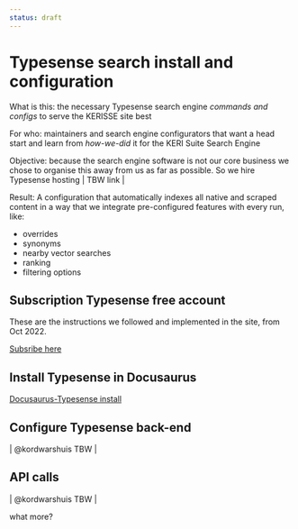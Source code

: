 ```yaml
---
status: draft
---
```

# Typesense search install and configuration

What is this: the necessary Typesense search engine *commands and configs* to serve the KERISSE site best

For who: maintainers and search engine configurators that want a head start and learn from *how-we-did* it for the KERI Suite Search Engine

Objective: because the search engine software is not our core business we chose to organise this away from us as far as possible. So we hire Typesense hosting | TBW link |

Result: A configuration that automatically indexes all native and scraped content in a way that we integrate pre-configured features with every run, like:
- overrides
- synonyms
- nearby vector searches
- ranking
- filtering options

## Subscription Typesense free account
These are the instructions we followed and implemented in the site, from Oct 2022.

[Subsribe here](https://www.typesense.org/)

## Install Typesense in Docusaurus

[Docusaurus-Typesense install](https://docusaurus.io/docs/search#using-typesense-docsearch)

## Configure Typesense back-end

| @kordwarshuis TBW |

## API calls

| @kordwarshuis TBW |

what more?
